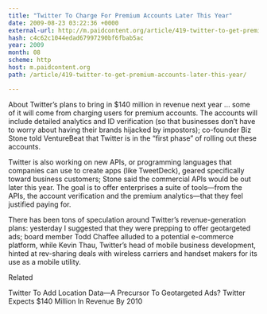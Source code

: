 ```yaml
---
title: "Twitter To Charge For Premium Accounts Later This Year"
date: 2009-08-23 03:22:36 +0000
external-url: http://m.paidcontent.org/article/419-twitter-to-get-premium-accounts-later-this-year/
hash: c4c62c1044edad67997290bf6fbab5ac
year: 2009
month: 08
scheme: http
host: m.paidcontent.org
path: /article/419-twitter-to-get-premium-accounts-later-this-year/

---
```


About Twitter’s plans to bring in $140 million in revenue next year ... some of it will come from charging users for premium accounts. The accounts will include detailed analytics and ID verification (so that businesses don’t have to worry about having their brands hijacked by impostors); co-founder Biz Stone told VentureBeat that Twitter is in the “first phase” of rolling out these accounts.  


Twitter is also working on new APIs, or programming languages that companies can use to create apps (like TweetDeck), geared specifically toward business customers; Stone said the commercial APIs would be out later this year. The goal is to offer enterprises a suite of tools—from the APIs, the account verification and the premium analytics—that they feel justified paying for. 

There has been tons of speculation around Twitter’s revenue-generation plans: yesterday I suggested that they were prepping to offer geotargeted ads; board member Todd Chaffee alluded to a potential e-commerce platform, while Kevin Thau, Twitter’s head of mobile business development, hinted at rev-sharing deals with wireless carriers and handset makers for its use as a mobile utility.


Related


Twitter To Add Location Data—A Precursor To Geotargeted Ads?
Twitter Expects $140 Million In Revenue By 2010





    

